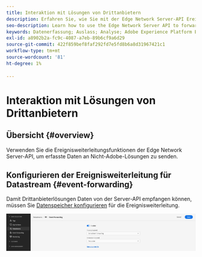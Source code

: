 ```yaml
---
title: Interaktion mit Lösungen von Drittanbietern
description: Erfahren Sie, wie Sie mit der Edge Network Server-API Ereignisse an Lösungen weiterleiten, die keine Adobe sind
seo-description: Learn how to use the Edge Network Server API to forward events to non-Adobe solutions
keywords: Datenerfassung; Auslass; Analyse; Adobe Experience Platform Edge Network API;Ereignisweiterleitung
exl-id: a8902b2a-fc9c-4087-a7eb-89b6cf9a6d29
source-git-commit: 422f859bef8faf292fd7e5fd8b6a8d31967421c1
workflow-type: tm+mt
source-wordcount: '81'
ht-degree: 1%

---
```


# Interaktion mit Lösungen von Drittanbietern

## Übersicht {#overview}

Verwenden Sie die Ereignisweiterleitungsfunktionen der Edge Network Server-API, um erfasste Daten an Nicht-Adobe-Lösungen zu senden.

## Konfigurieren der Ereignisweiterleitung für Datastream {#event-forwarding}

Damit Drittanbieterlösungen Daten von der Server-API empfangen können, müssen Sie [Datenspeicher konfigurieren](../edge/fundamentals/datastreams.md#event-forwarding-settings) für die Ereignisweiterleitung.

![Adobe Analytics-Datenspeicherkonfiguration](assets/event-forwarding-datastream.png)
